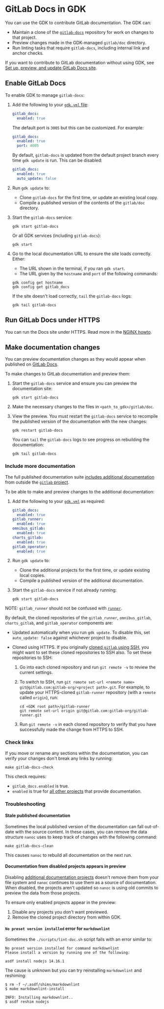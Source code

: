 # GitLab Docs in GDK

You can use the GDK to contribute GitLab documentation. The GDK can:

- Maintain a clone of the [`gitlab-docs`](https://gitlab.com/gitlab-org/gitlab-docs) repository
  for work on changes to that project.
- Preview changes made in the GDK-managed `gitlab/doc` directory.
- Run linting tasks that require `gitlab-docs`, including internal link and anchor checks.

If you want to contribute to GitLab documentation without using GDK, see
[Set up, preview, and update GitLab Docs site](https://gitlab.com/gitlab-org/gitlab-docs/-/blob/main/doc/setup.md).

## Enable GitLab Docs

To enable GDK to manage `gitlab-docs`:

1. Add the following to your [`gdk.yml` file](../configuration.md#gitlab-docs-settings):

   ```yaml
   gitlab_docs:
     enabled: true
   ```

   The default port is `3005` but this can be customized. For example:

   ```yaml
   gitlab_docs:
     enabled: true
     port: 4005
   ```

   By default, `gitlab-docs` is updated from the default project branch every time `gdk update` is
   run. This can be disabled:

   ```yaml
   gitlab_docs:
     enabled: true
     auto_update: false
   ```

1. Run `gdk update` to:
   - Clone `gitlab-docs` for the first time, or update an existing local copy.
   - Compile a published version of the contents of the `gitlab/doc` directory.
1. Start the `gitlab-docs` service:

   ```shell
   gdk start gitlab-docs
   ```

   Or all GDK services (including `gitlab-docs`):

   ```shell
   gdk start
   ```

1. Go to the local documentation URL to ensure the site loads correctly. Either:
   - The URL shown in the terminal, if you ran `gdk start`.
   - The URL given by the `hostname` and `port` of the following commands:

   ```shell
   gdk config get hostname
   gdk config get gitlab_docs
   ```

   If the site doesn't load correctly, `tail` the `gitlab-docs` logs:

   ```shell
   gdk tail gitlab-docs
   ```

## Run GitLab Docs under HTTPS

You can run the Docs site under HTTPS. Read more in the [NGINX howto](nginx.md).

## Make documentation changes

You can preview documentation changes as they would appear when published on
[GitLab Docs](https://docs.gitlab.com).

To make changes to GitLab documentation and preview them:

1. Start the `gitlab-docs` service and ensure you can preview the documentation site:

   ```shell
   gdk start gitlab-docs
   ```

1. Make the necessary changes to the files in `<path_to_gdk>/gitlab/doc`.
1. View the preview. You must restart the `gitlab-docs` service to recompile the published version of the documentation
   with the new changes:

   ```shell
   gdk restart gitlab-docs
   ```

   You can `tail` the `gitlab-docs` logs to see progress on rebuilding the documentation:

   ```shell
   gdk tail gitlab-docs
   ```

### Include more documentation

The full published documentation suite [includes additional documentation](https://docs.gitlab.com/ee/development/documentation/site_architecture/index.html)
from outside the [`gitlab` project](https://gitlab.com/gitlab-org/gitlab).

To be able to make and preview changes to the additional documentation:

1. Add the following to your [`gdk.yml`](../configuration.md#additional-projects-settings) as required:

   ```yaml
   gitlab_docs:
     enabled: true
   gitlab_runner:
     enabled: true
   omnibus_gitlab:
     enabled: true
   charts_gitlab:
     enabled: true
   gitlab_operator:
     enabled: true
   ```

1. Run `gdk update` to:
   - Clone the additional projects for the first time, or update existing local copies.
   - Compile a published version of the additional documentation.
1. Start the `gitlab-docs` service if not already running:

   ```shell
   gdk start gitlab-docs
   ```

NOTE:
`gitlab_runner` should not be confused with [`runner`](runner.md).

By default, the cloned repositories of the `gitlab_runner`, `omnibus_gitlab`, `charts_gitlab`, and `gitlab_operator`
components are:

- Updated automatically when you run `gdk update`. To disable this, set `auto_update: false` against
  whichever project to disable.
- Cloned using HTTPS. If you originally [cloned `gitlab` using SSH](../index.md#use-gdk-to-install-gitlab), you
  might want to set these cloned repositories to SSH also. To set these repositories to SSH:

  1. Go into each cloned repository and run `git remote -v` to review the current settings.
  1. To switch to SSH, run `git remote set-url <remote name> git@gitlab.com:gitlab-org/<project path>.git`.
     For example, to update your HTTPS-cloned `gitlab-runner` repository (with a `remote` called
     `origin`), run:

     ```shell
     cd <GDK root path>/gitlab-runner
     git remote set-url origin git@gitlab.com:gitlab-org/gitlab-runner.git
     ```

  1. Run `git remote -v` in each cloned repository to verify that you have successfully made the change from
     HTTPS to SSH.

### Check links

If you move or rename any sections within the documentation, you can verify your changes
don't break any links by running:

```shell
make gitlab-docs-check
```

This check requires:

- `gitlab_docs.enabled` is true.
- `enabled` is true for [all other projects](#include-more-documentation) that provide
  documentation.

### Troubleshooting

#### Stale published documentation

Sometimes the local published version of the documentation can fall out-of-date with the source
content. In these cases, you can remove the data structure `nanoc` uses to keep track of changes
with the following command:

```shell
make gitlab-docs-clean
```

This causes `nanoc` to rebuild all documentation on the next run.

#### Documentation from disabled projects appears in preview

Disabling [additional documentation projects](#include-more-documentation) doesn't remove them
from your file system and `nanoc` continues to use them as a source of documentation. When disabled,
the projects aren't updated so `nanoc` is using old commits to preview the data from those projects.

To ensure only enabled projects appear in the preview:

1. Disable any projects you don't want previewed.
1. Remove the cloned project directory from within GDK.

#### `No preset version installed` error for `markdownlint`

Sometimes the `./scripts/lint-doc.sh` script fails with an error similar to:

```shell
No preset version installed for command markdownlint
Please install a version by running one of the following:

asdf install nodejs 14.16.1
```

The cause is unknown but you can try reinstalling `markdownlint` and reshiming:

```shell
$ rm -f ~/.asdf/shims/markdownlint
$ make markdownlint-install

INFO: Installing markdownlint..
$ asdf reshim nodejs
```
